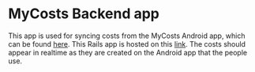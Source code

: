 # MyCosts Backend app

This app is used for syncing costs from the MyCosts Android app, which can be found [here]. This Rails app is hosted on this [link]. The costs should appear in realtime as they are created on the Android app that the people use.


[here]: <https://github.com/dmilicic/android-clean-sample-app>
[link]: <https://mycosts-app.herokuapp.com/>
